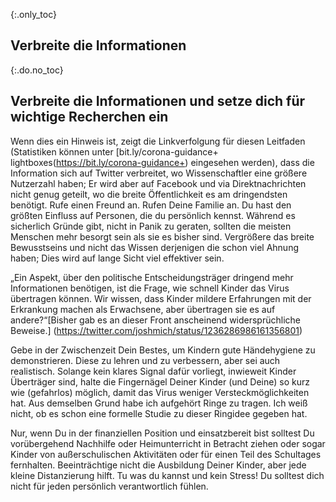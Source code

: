 {:.only_toc} 
 ## Verbreite die Informationen

 {:.do.no_toc} 
 ## Verbreite die Informationen und setze dich für wichtige Recherchen ein 

 Wenn dies ein Hinweis ist, zeigt die Linkverfolgung für diesen Leitfaden (Statistiken können unter [bit.ly/corona-guidance+ lightboxes(https://bit.ly/corona-guidance+) eingesehen werden), dass die Information sich auf Twitter verbreitet, wo Wissenschaftler eine größere Nutzerzahl haben; Er wird aber auf Facebook und via Direktnachrichten nicht genug geteilt, wo die breite Öffentlichkeit es am dringendsten benötigt. Rufe einen Freund an. Rufen Deine Familie an. Du hast den größten Einfluss auf Personen, die du persönlich kennst. Während es sicherlich Gründe gibt, nicht in Panik zu geraten, sollten die meisten Menschen mehr besorgt sein als sie es bisher sind. Vergrößere das breite Bewusstseins und nicht das Wissen derjenigen die schon viel Ahnung haben; Dies wird auf lange Sicht viel effektiver sein. 

„Ein Aspekt, über den politische Entscheidungsträger dringend mehr Informationen benötigen, ist die Frage, wie schnell Kinder das Virus übertragen können. Wir wissen, dass Kinder mildere Erfahrungen mit der Erkrankung machen als Erwachsene, aber übertragen sie es auf andere?“[Bisher gab es an dieser Front anscheinend widersprüchliche Beweise.] (https://twitter.com/joshmich/status/1236286986161356801) 

Gebe in der Zwischenzeit Dein Bestes, um Kindern gute Händehygiene zu demonstrieren. Diese zu lehren und zu verbessern, aber sei auch realistisch. Solange kein klares Signal dafür vorliegt, inwieweit Kinder Überträger sind, halte die Fingernägel Deiner Kinder (und Deine) so kurz wie (gefahrlos) möglich, damit das Virus weniger Versteckmöglichkeiten hat. Aus demselben Grund habe ich aufgehört Ringe zu tragen. Ich weiß nicht, ob es schon eine formelle Studie zu dieser Ringidee gegeben hat. 

 Nur, wenn Du in der finanziellen Position und einsatzbereit bist solltest Du vorübergehend Nachhilfe oder Heimunterricht in Betracht ziehen oder sogar Kinder von außerschulischen Aktivitäten oder für einen Teil des Schultages fernhalten. Beeinträchtige nicht die Ausbildung Deiner Kinder, aber jede kleine Distanzierung hilft. Tu was du kannst und kein Stress! Du solltest dich nicht für jeden persönlich verantwortlich fühlen.

